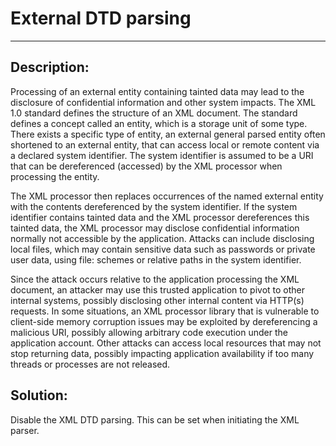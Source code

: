 # External DTD parsing
-------

## Description:

Processing of an external entity containing tainted data may lead to the disclosure of
confidential information and other system impacts.
The XML 1.0 standard defines the structure of an XML document.
The standard defines a concept called an entity, which is a storage unit of some type.
There exists a specific type of entity, an external general parsed entity often shortened
to an external entity, that can access local or remote content via a declared system
identifier. The system identifier is assumed to be a URI that can be dereferenced
(accessed) by the XML processor when processing the entity.

The XML processor then
replaces occurrences of the named external entity with the contents dereferenced by the
system identifier. If the system identifier contains tainted data and the XML processor
dereferences this tainted data, the XML processor may disclose confidential information
normally not accessible by the application. Attacks can include disclosing local files,
which may contain sensitive data such as passwords or private user data,
using file: schemes or relative paths in the system identifier.

Since the attack occurs relative to the application processing the XML document,
an attacker may use this trusted application to pivot to other internal systems,
possibly disclosing other internal content
via HTTP(s) requests. In some situations, an XML processor library that is vulnerable
to client-side memory corruption issues may be exploited by dereferencing a malicious URI,
possibly allowing arbitrary code execution under the application account. Other attacks
can access local resources that may not stop returning data, possibly impacting application
availability if too many threads or processes are not released.

## Solution:

Disable the XML DTD parsing. This can be set when initiating the XML parser.
